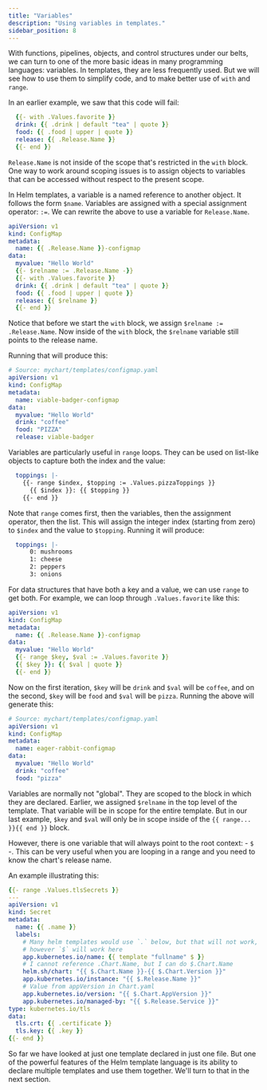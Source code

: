 ```yaml
---
title: "Variables"
description: "Using variables in templates."
sidebar_position: 8
---
```


With functions, pipelines, objects, and control structures under our belts, we
can turn to one of the more basic ideas in many programming languages:
variables. In templates, they are less frequently used. But we will see how to
use them to simplify code, and to make better use of `with` and `range`.

In an earlier example, we saw that this code will fail:

```yaml
  {{- with .Values.favorite }}
  drink: {{ .drink | default "tea" | quote }}
  food: {{ .food | upper | quote }}
  release: {{ .Release.Name }}
  {{- end }}
```

`Release.Name` is not inside of the scope that's restricted in the `with` block.
One way to work around scoping issues is to assign objects to variables that can
be accessed without respect to the present scope.

In Helm templates, a variable is a named reference to another object. It follows
the form `$name`. Variables are assigned with a special assignment operator:
`:=`. We can rewrite the above to use a variable for `Release.Name`.

```yaml
apiVersion: v1
kind: ConfigMap
metadata:
  name: {{ .Release.Name }}-configmap
data:
  myvalue: "Hello World"
  {{- $relname := .Release.Name -}}
  {{- with .Values.favorite }}
  drink: {{ .drink | default "tea" | quote }}
  food: {{ .food | upper | quote }}
  release: {{ $relname }}
  {{- end }}
```

Notice that before we start the `with` block, we assign `$relname :=
.Release.Name`. Now inside of the `with` block, the `$relname` variable still
points to the release name.

Running that will produce this:

```yaml
# Source: mychart/templates/configmap.yaml
apiVersion: v1
kind: ConfigMap
metadata:
  name: viable-badger-configmap
data:
  myvalue: "Hello World"
  drink: "coffee"
  food: "PIZZA"
  release: viable-badger
```

Variables are particularly useful in `range` loops. They can be used on
list-like objects to capture both the index and the value:

```yaml
  toppings: |-
    {{- range $index, $topping := .Values.pizzaToppings }}
      {{ $index }}: {{ $topping }}
    {{- end }}

```

Note that `range` comes first, then the variables, then the assignment operator,
then the list. This will assign the integer index (starting from zero) to
`$index` and the value to `$topping`. Running it will produce:

```yaml
  toppings: |-
      0: mushrooms
      1: cheese
      2: peppers
      3: onions
```

For data structures that have both a key and a value, we can use `range` to get
both. For example, we can loop through `.Values.favorite` like this:

```yaml
apiVersion: v1
kind: ConfigMap
metadata:
  name: {{ .Release.Name }}-configmap
data:
  myvalue: "Hello World"
  {{- range $key, $val := .Values.favorite }}
  {{ $key }}: {{ $val | quote }}
  {{- end }}
```

Now on the first iteration, `$key` will be `drink` and `$val` will be `coffee`,
and on the second, `$key` will be `food` and `$val` will be `pizza`. Running the
above will generate this:

```yaml
# Source: mychart/templates/configmap.yaml
apiVersion: v1
kind: ConfigMap
metadata:
  name: eager-rabbit-configmap
data:
  myvalue: "Hello World"
  drink: "coffee"
  food: "pizza"
```

Variables are normally not "global". They are scoped to the block in which they
are declared. Earlier, we assigned `$relname` in the top level of the template.
That variable will be in scope for the entire template. But in our last example,
`$key` and `$val` will only be in scope inside of the `{{ range... }}{{ end }}`
block.

However, there is one variable that will always point to the root context: - `$` -.
This can be very useful when you are looping
in a range and you need to know the chart's release name.

An example illustrating this:
```yaml
{{- range .Values.tlsSecrets }}
---
apiVersion: v1
kind: Secret
metadata:
  name: {{ .name }}
  labels:
    # Many helm templates would use `.` below, but that will not work,
    # however `$` will work here
    app.kubernetes.io/name: {{ template "fullname" $ }}
    # I cannot reference .Chart.Name, but I can do $.Chart.Name
    helm.sh/chart: "{{ $.Chart.Name }}-{{ $.Chart.Version }}"
    app.kubernetes.io/instance: "{{ $.Release.Name }}"
    # Value from appVersion in Chart.yaml
    app.kubernetes.io/version: "{{ $.Chart.AppVersion }}"
    app.kubernetes.io/managed-by: "{{ $.Release.Service }}"
type: kubernetes.io/tls
data:
  tls.crt: {{ .certificate }}
  tls.key: {{ .key }}
{{- end }}
```

So far we have looked at just one template declared in just one file. But one of
the powerful features of the Helm template language is its ability to declare
multiple templates and use them together. We'll turn to that in the next
section.
